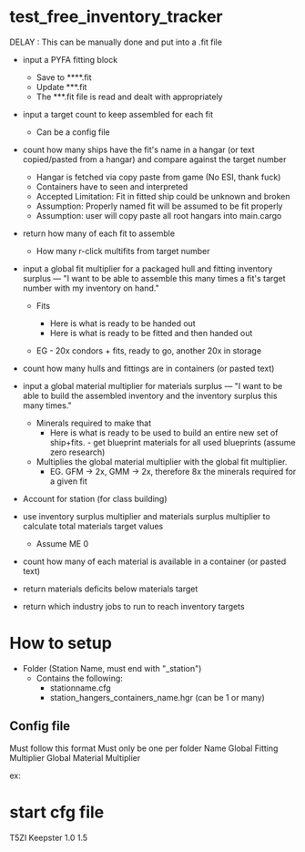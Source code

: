 # test_free_inventory_tracker

DELAY : This can be manually done and put into a .fit file
- input a PYFA fitting block
  - Save to ****.fit
  - Update ***.fit
  - The ***.fit file is read and dealt with appropriately


- input a target count to keep assembled for each fit
  - Can be a config file
- count how many ships have the fit's name in a hangar (or text copied/pasted from a hangar) and compare against the target number
  - Hangar is fetched via copy paste from game (No ESI, thank fuck)
  - Containers have to seen and interpreted
  - Accepted Limitation: Fit in fitted ship could be unknown and broken
  - Assumption: Properly named fit will be assumed to be fit properly
  - Assumption: user will copy paste all root hangars into main.cargo

- return how many of each fit to assemble
  - How many r-click multifits from target number
- input a global fit multiplier for a packaged hull and fitting
  inventory surplus — "I want to be able to assemble this many times a
  fit's target number with my inventory on hand."
  - Fits
    - Here is what is ready to be handed out
    - Here is what is ready to be fitted and then handed out

  - EG - 20x condors + fits, ready to go, another 20x in storage
- count how many hulls and fittings are in containers (or pasted text)

- input a global material multiplier for materials surplus — "I want to
  be able to build the assembled inventory and the inventory surplus
  this many times."
  - Minerals required to make that
    - Here is what is ready to be used to build an entire new set of
      ship+fits. - get blueprint materials for all used blueprints
      (assume zero research)
  - Multiplies the global material multiplier with the global fit
    multiplier.
    - EG. GFM -> 2x, GMM -> 2x, therefore 8x the minerals required for a
      given fit

- Account for station (for class building)

- use inventory surplus multiplier and materials surplus multiplier to calculate total materials target values
  - Assume ME 0
- count how many of each material is available in a container (or pasted text)
- return materials deficits below materials target


- return which industry jobs to run to reach inventory targets


# How to setup

- Folder (Station Name, must end with "_station")
    - Contains the following:
        - stationname.cfg
        - station_hangers_containers_name.hgr  (can be 1 or many)


## Config file
Must follow this format
Must only be one per folder
Name
Global Fitting Multiplier
Global Material Multiplier

ex:

# start cfg file
T5ZI Keepster
1.0
1.5
#